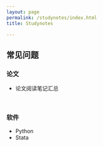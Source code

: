 ```yaml
---
layout: page
permalink: /studynotes/index.html
title: Studynotes

---
```


## 常见问题

### 论文

- 论文阅读笔记汇总

<br>

### 软件

- Python
- Stata

<br>